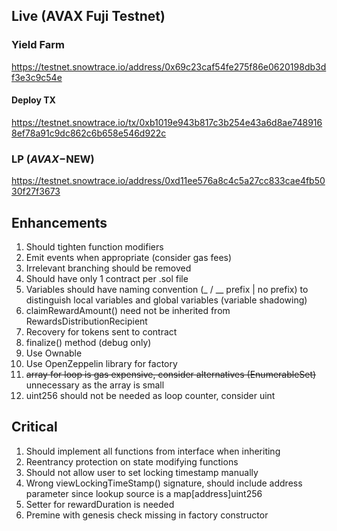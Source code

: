 ## Live (AVAX Fuji Testnet)

### Yield Farm
https://testnet.snowtrace.io/address/0x69c23caf54fe275f86e0620198db3df3e3c9c54e
#### Deploy TX
https://testnet.snowtrace.io/tx/0xb1019e943b817c3b254e43a6d8ae7489168ef78a91c9dc862c6b658e546d922c

### LP ($AVAX-$NEW)
https://testnet.snowtrace.io/address/0xd11ee576a8c4c5a27cc833cae4fb5030f27f3673

## Enhancements

1. Should tighten function modifiers
2. Emit events when appropriate (consider gas fees)
3. Irrelevant branching should be removed
4. Should have only 1 contract per .sol file
5. Variables should have naming convention (_ / __ prefix | no prefix) to distinguish local variables and global variables (variable shadowing)
6. claimRewardAmount() need not be inherited from RewardsDistributionRecipient
7. Recovery for tokens sent to contract
8. finalize() method (debug only)
9. Use Ownable
10. Use OpenZeppelin library for factory
11. ~~array for loop is gas expensive, consider alternatives (EnumerableSet)~~ unnecessary as the array is small
12. uint256 should not be needed as loop counter, consider uint

## Critical

1. Should implement all functions from interface when inheriting
2. Reentrancy protection on state modifying functions
3. Should not allow user to set locking timestamp manually
4. Wrong viewLockingTimeStamp() signature, should include address parameter since lookup source is a map[address]uint256
5. Setter for rewardDuration is needed
6. Premine with genesis check missing in factory constructor
